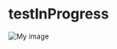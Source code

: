 testInProgress
==============

![My image](cchabanois.github.com/testInProgress/images/rogressInJenkins.png)
